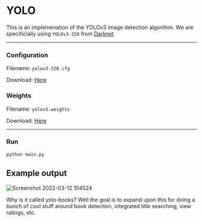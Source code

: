 # YOLO 


This is an implemenation of the YOLOv3 image detection algorithm. We are specificially using `YOLOv3-320` from [Darknet](https://pjreddie.com/darknet/yolo/)

---

### Configuration 
Filename: `yolov3-320.cfg`

Download: [Here](https://github.com/pjreddie/darknet/blob/master/cfg/yolov3.cfg)


### Weights
Filename: `yolov3.weights`

Download: [Here](https://pjreddie.com/media/files/yolov3.weights)

---

### Run

```bash
python main.py
```


## Example output
![Screenshot 2022-03-12 104524](https://user-images.githubusercontent.com/1228838/158025179-93666116-76ac-415c-97d2-98462fa45e8a.png)





Why is it called yolo-books?  Well the goal is to expand upon this for doing a bunch of cool stuff around book detection, integrated title searching, view ratings, etc.  
